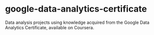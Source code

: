 # google-data-analytics-certificate
Data analysis projects using knowledge acquired from the Google Data Analytics Certificate, available on Coursera.
